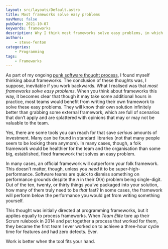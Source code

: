 ```yaml
---
layout: src/layouts/Default.astro
title: Most frameworks solve easy problems
navMenu: false
pubDate: 2021-10-07
keywords: frameworks
description: Why I think most frameworks solve easy problems, in which case you probably don't need them.
authors:
    - steve-fenton
categories:
    - Programming
tags:
    - Frameworks
---
```


As part of my ongoing [punk software thought process](/blog/2020/07/the-software-punk-revolution/), I found myself thinking about frameworks. The conclusion of these thoughts was, I suppose, inevitable if you work backwards. What I realised was that *most frameworks solve easy problems*. When you think about frameworks this way, it becomes clear that though it may take some additional hours in practice, most teams would benefit from writing their own framework to solve these easy problems. They will know their own solution infinitely better than grabbing some external framework, which are full of scenarios that don’t apply and are splattered with opinions that may or may not be valuable to the team.

Yes, there are some tools you can reach for that save *serious* amounts of investment. Many can be found in standard libraries (not that many people seem to be looking there anymore). In many cases, though, a folk framework would be healthier for the team and the organisation than some big, established, fixed framework that solves an easy problem.

In many cases, an official framework will outperform your folk framework. This doesn’t matter, though, unless you *need* it to be super-high-performance. Software teams are quick to dismiss something on performance grounds despite the *n* in their O(*n*) problem being single-digit. Out of the ten, twenty, or thirty things you’ve packaged into your solution, how many of them truly need to be *that* fast? In some cases, the framework will perform below the performance you would get from writing something yourself.

This thought was initially directed at programming frameworks, but it applies equally to process frameworks. When *Team Elite* tore up their Scrum rulebook in 2014 and put together a process that worked for them, they became the first team I ever worked on to achieve a three-hour cycle time for features and had zero defects. Ever.

Work is better when the tool fits your hand.